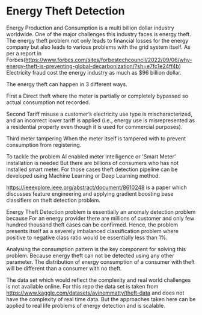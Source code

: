# Energy Theft Detection

Energy Production and Consumption is a multi billion dollar industry worldwide. One of the major challenges this industry faces is energy theft.
The energy theft problem not only leads to financial losses for the energy company but also leads to various problems with the grid system itself.
As per a report in Forbes(https://www.forbes.com/sites/forbestechcouncil/2022/09/06/why-energy-theft-is-preventing-global-decarbonization/?sh=e7fc1e24ff4b) Electricity fraud cost the energy industry as much as $96 billion dollar.

The energy theft can happen in 3 different ways.

First a Direct theft where the meter is partially or completely bypassed so actual consumption not recorded.

Second Tariff misuse a customer’s electricity use type is mischaracterized, and an incorrect lower tariff is applied (i.e., energy use is misrepresented as a residential property even though it is used for commercial purposes).

Third meter tampering When the meter itself is tampered with to prevent consumption from registering. 

To tackle the problem AI enabled meter intelligence or 'Smart Meter' installation is needed But there are billions of consumers who has not installed smart meter. For those cases theft detection pipeline can be developed using Machine Learning or Deep Learning method.


https://ieeexplore.ieee.org/abstract/document/8610248 is a paper which discusses feature engineering and applying gradient boosting base classifiers on theft detection problem.

Energy Theft Detection problem is essentially an anomaly detection problem because For an energy provider there are millions of customer and only few hundred thousand theft cases can be confirmed. Hence, the problem presents itself as a severely imbalanced classification problem where positive to negative class ratio would be essentially less than 1%.

Analysing the consumption pattern is the key component for solving this problem. Because energy theft can not be detected using any other parameter. The distribution of energy consumption of a consumer with theft will be different than a consumer with no theft.

The data set which would reflect the complexity and real world challenges is not available online. For this repo the data set is taken from https://www.kaggle.com/datasets/avinemmatty/theft-data and does not have the complexity of real time data.
But the approaches taken here can be applied to real life problems of energy detection and is scalable.

